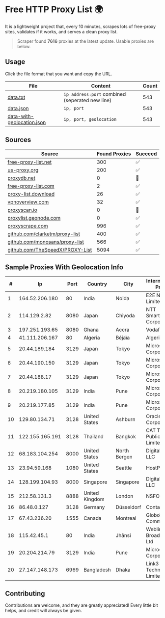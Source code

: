 
# Free HTTP Proxy List 🌍

It is a lightweight project that, every 10 minutes, scrapes lots of free-proxy sites, validates if it works, and serves a clean proxy list.


> Scraper found **7616** proxies at the latest update. Usable proxies are below.

## Usage

Click the file format that you want and copy the URL.


|File|Content|Count|
|----|-------|-----|
|[data.txt](https://raw.githubusercontent.com/themiralay/Proxy-List-World/master/data.txt)|`ip_address:port` combined (seperated new line)|543|
|[data.json](https://raw.githubusercontent.com/themiralay/Proxy-List-World/master/data.json)|`ip, port`|543|
|[data-with-geolocation.json](https://raw.githubusercontent.com/themiralay/Proxy-List-World/master/data-with-geolocation.json)|`ip, port, geolocation`|543|

## Sources

|Source|Found Proxies|Succeed|
|------|-------------|-------|
|[free-proxy-list.net](https://free-proxy-list.net)|300|✅|
|[us-proxy.org](https://www.us-proxy.org)|200|✅|
|[proxydb.net](http://proxydb.net)|0|🚫|
|[free-proxy-list.com](https://free-proxy-list.com/?page=&port=&type%5B%5D=http&type%5B%5D=https&up_time=0&search=Search)|2|✅|
|[proxy-list.download](https://www.proxy-list.download/HTTP)|26|✅|
|[vpnoverview.com](https://vpnoverview.com/privacy/anonymous-browsing/free-proxy-servers)|32|✅|
|[proxyscan.io](https://www.proxyscan.io)|0|🚫|
|[proxylist.geonode.com](https://proxylist.geonode.com/api/proxy-list?limit=300&page=1&sort_by=lastChecked&sort_type=desc&protocols=http,https)|0|✅|
|[proxyscrape.com](https://api.proxyscrape.com/v2/?request=displayproxies&protocol=http&timeout=10000&country=all&ssl=all&anonymity=all)|996|✅|
|[github.com/clarketm/proxy-list](https://raw.githubusercontent.com/clarketm/proxy-list/master/proxy-list-raw.txt)|400|✅|
|[github.com/monosans/proxy-list](https://raw.githubusercontent.com/monosans/proxy-list/main/proxies/http.txt)|566|✅|
|[github.com/TheSpeedX/PROXY-List](https://raw.githubusercontent.com/TheSpeedX/PROXY-List/master/http.txt)|5094|✅|


## Sample Proxies With Geolocation Info

|#|Ip|Port|Country|City|Internet Service Provider|
|-|--|----|-------|----|-------------------------|
|1|164.52.206.180|80|India|Noida|E2E Networks Limited|
|2|114.129.2.82|8080|Japan|Chiyoda|NTT SmartConnect Corporation|
|3|197.251.193.65|8080|Ghana|Accra|Vodafone Ghana|
|4|41.111.206.167|80|Algeria|Béjaïa|Algerie Telecom|
|5|20.44.189.184|3129|Japan|Tokyo|Microsoft Corporation|
|6|20.44.190.150|3129|Japan|Tokyo|Microsoft Corporation|
|7|20.44.188.17|3129|Japan|Tokyo|Microsoft Corporation|
|8|20.219.180.105|3129|India|Pune|Microsoft Corporation|
|9|20.219.177.85|3129|India|Pune|Microsoft Corporation|
|10|129.80.134.71|3128|United States|Ashburn|Oracle Corporation|
|11|122.155.165.191|3128|Thailand|Bangkok|CAT Telecom Public Company Limited|
|12|68.183.104.254|8000|United States|North Bergen|DigitalOcean, LLC|
|13|23.94.59.168|1080|United States|Seattle|HostPapa|
|14|128.199.104.93|8000|Singapore|Singapore|DigitalOcean, LLC|
|15|212.58.131.3|8888|United Kingdom|London|NSFOCUS, Inc.|
|16|86.48.0.127|3128|Germany|Düsseldorf|Contabo GmbH|
|17|67.43.236.20|1555|Canada|Montreal|GloboTech Communications|
|18|115.42.45.1|80|India|Jhānsi|Webline Broadband Pvt Ltd|
|19|20.204.214.79|3129|India|Pune|Microsoft Corporation|
|20|27.147.148.173|6969|Bangladesh|Dhaka|Link3 Technologies Limited|



## Contributing

Contributions are welcome, and they are greatly appreciated! Every
little bit helps, and credit will always be given.

